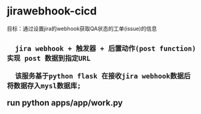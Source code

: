 # jirawebhook-cicd

目标：通过设置jira的webhook获取QA状态的工单(issue)的信息 <h2>

      jira webhook + 触发器 + 后置动作(post function)实现 post 数据到指定URL

      该服务基于python flask 在接收jira webhook数据后将数据存入mysl数据库;

 run
      python apps/app/work.py
